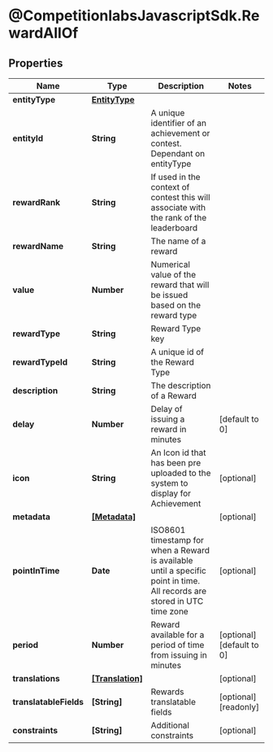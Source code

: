 # @CompetitionlabsJavascriptSdk.RewardAllOf

## Properties

Name | Type | Description | Notes
------------ | ------------- | ------------- | -------------
**entityType** | [**EntityType**](docs/EntityType.md) |  | 
**entityId** | **String** | A unique identifier of an achievement or contest. Dependant on entityType | 
**rewardRank** | **String** | If used in the context of contest this will associate with the rank of the leaderboard | 
**rewardName** | **String** | The name of a reward | 
**value** | **Number** | Numerical value of the reward that will be issued based on the reward type | 
**rewardType** | **String** | Reward Type key | 
**rewardTypeId** | **String** | A unique id of the Reward Type | 
**description** | **String** | The description of a Reward | 
**delay** | **Number** | Delay of issuing a reward in minutes | [default to 0]
**icon** | **String** | An Icon id that has been pre uploaded to the system to display for Achievement | [optional] 
**metadata** | [**[Metadata]**](docs/Metadata.md) |  | [optional] 
**pointInTime** | **Date** | ISO8601 timestamp for when a Reward is available until a specific point in time. All records are stored in UTC time zone | [optional] 
**period** | **Number** | Reward available for a period of time from issuing in minutes | [optional] [default to 0]
**translations** | [**[Translation]**](docs/Translation.md) |  | [optional] 
**translatableFields** | **[String]** | Rewards translatable fields | [optional] [readonly] 
**constraints** | **[String]** | Additional constraints | [optional] 


